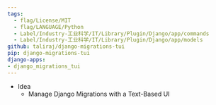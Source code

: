 ```yaml
---
tags:
  - flag/License/MIT
  - flag/LANGUAGE/Python
  - Label/Industry-工业科学/IT/Library/Plugin/Django/app/commands
  - Label/Industry-工业科学/IT/Library/Plugin/Django/app/models
github: taliraj/django-migrations-tui
pip: django-migrations-tui
django-apps:
- django_migrations_tui
---
```


- Idea
    - Manage Django Migrations with a Text-Based UI
